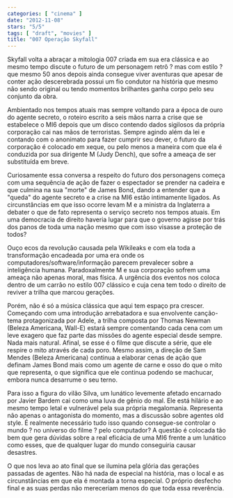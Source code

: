 ```yaml
---
categories: [ "cinema" ]
date: "2012-11-08"
stars: "5/5"
tags: [ "draft", "movies" ]
title: "007 Operação Skyfall"
---
```

Skyfall volta a abraçar a mitologia 007 criada em sua era clássica e
ao mesmo tempo discute o futuro de um personagem retrô ? mas com estilo
? que mesmo 50 anos depois ainda consegue viver aventuras que apesar
de conter ação descerebrada possui um fio condutor na história que
mesmo não sendo original ou tendo momentos brilhantes ganha corpo pelo
seu conjunto da obra.

Ambientado nos tempos atuais mas sempre voltando para a época de
ouro do agente secreto, o roteiro escrito a seis mãos narra a crise
que se estabelece o MI6 depois que um disco contendo dados sigilosos
da própria corporação cai nas mãos de terroristas. Sempre agindo
além da lei e contando com o anonimato para fazer cumprir seu dever,
o futuro da corporação é colocado em xeque, ou pelo menos a maneira
com que ela é conduzida por sua dirigente M (Judy Dench), que sofre a
ameaça de ser substituída em breve.

Curiosamente essa conversa a respeito do futuro dos personagens começa
com uma sequência de ação de fazer o espectador se prender na
cadeira e que culmina na sua "morte" de James Bond, dando a entender
que a "queda" do agente secreto e a crise na MI6 estão intimamente
ligados. As circunstâncias em que isso ocorre levam M e a ministra da
Inglaterra a debater o que de fato representa o serviço secreto nos
tempos atuais. Em uma democracia de direito haveria lugar para que o
governo agisse por trás dos panos de toda uma nação mesmo que com
isso visasse a proteção de todos?

Ouço ecos da revolução causada pela Wikileaks e com
ela toda a transformação encadeada por uma era onde os
computadores/software/informação parecem prevalecer sobre a
inteligência humana. Paradoxalmente M e sua corporação sofrem uma
ameaça não apenas moral, mas física. A urgência dos eventos nos
coloca dentro de um carrão no estilo 007 clássico e cuja cena tem todo
o direito de reviver a trilha que marcou gerações.

Porém, não é só a música clássica que aqui tem espaço pra
crescer. Começando com uma introdução arrebatadora e sua envolvente
canção-tema protagonizada por Adele, a trilha composta por Thomas
Newman (Beleza Americana, Wall-E) estará sempre comentando cada cena
com um leve exagero que faz parte das missões do agente especial desde
sempre. Nada mais natural. Afinal, se esse é o filme que discute a
série, que ele respire o mito através de cada poro. Mesmo assim,
a direção de Sam Mendes (Beleza Americana) continua a elaborar cenas
de ação que definam James Bond mais como um agente de carne e osso do
que o mito que representa, o que significa que ele continua podendo se
machucar, embora nunca desarrume o seu terno.

Para isso a figura do vilão Silva, um lunático levemente afetado
encarnado por Javier Bardem cai como uma luva de gênio do mal. Ele
está hilário e ao mesmo tempo letal e vulnerável pela sua própria
megalomania. Representa não apenas o antagonista do momento, mas a
discussão sobre agentes old style. É realmente necessário tudo isso
quando consegue-se controlar o mundo ? no universo do filme ? pelo
computador? A questão é colocada tão bem que gera dúvidas sobre
a real eficácia de uma MI6 frente a um lunático como esses, que de
qualquer lugar do mundo conseguiria causar desastres.

O que nos leva ao ato final que se ilumina pela glória das gerações
passadas de agentes. Não há nada de especial na história, mas o local
e as circunstâncias em que ela é montada a torna especial. O próprio
desfecho final e as suas perdas não mereceriam menos do que toda essa
reverência.


